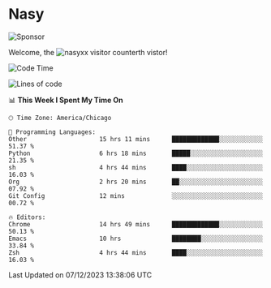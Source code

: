 # Nasy

<!--
<p align="center">
<img height="200" src="https://github-readme-stats.vercel.app/api?username=nasyxx&count_private=true&show_icons=true&theme=dracula&include_all_commits=true"/>
<img height="200" src="https://github-readme-stats.vercel.app/api/top-langs/?username=nasyxx&theme=dracula&hide=html,jupyter+notebook&count_private=true&show_icons=true"/>
</p>

  
----------------
-->

![Sponsor](https://img.shields.io/static/v1.svg?label=Sponsor&message=%E2%9D%A4&logo=GitHub&style=flat&color=pink)
 
Welcome, the ![nasyxx visitor counter](https://count.getloli.com/get/@nasyxx?theme=rule34)th vistor!
 
<!--START_SECTION:waka-->
![Code Time](http://img.shields.io/badge/Code%20Time-4%2C062%20hrs%2058%20mins-blue)

![Lines of code](https://img.shields.io/badge/From%20Hello%20World%20I%27ve%20Written-6.3%20million%20lines%20of%20code-blue)

📊 **This Week I Spent My Time On** 

```text
🕑︎ Time Zone: America/Chicago

💬 Programming Languages: 
Other                    15 hrs 11 mins      █████████████░░░░░░░░░░░░   51.37 % 
Python                   6 hrs 18 mins       █████░░░░░░░░░░░░░░░░░░░░   21.35 % 
sh                       4 hrs 44 mins       ████░░░░░░░░░░░░░░░░░░░░░   16.03 % 
Org                      2 hrs 20 mins       ██░░░░░░░░░░░░░░░░░░░░░░░   07.92 % 
Git Config               12 mins             ░░░░░░░░░░░░░░░░░░░░░░░░░   00.72 % 

🔥 Editors: 
Chrome                   14 hrs 49 mins      █████████████░░░░░░░░░░░░   50.13 % 
Emacs                    10 hrs              ████████░░░░░░░░░░░░░░░░░   33.84 % 
Zsh                      4 hrs 44 mins       ████░░░░░░░░░░░░░░░░░░░░░   16.03 % 
```


 Last Updated on 07/12/2023 13:38:06 UTC
<!--END_SECTION:waka-->

<!-- ![visitors](https://visitor-badge.laobi.icu/badge?page_id=nasyxx.nasyxx) -->
